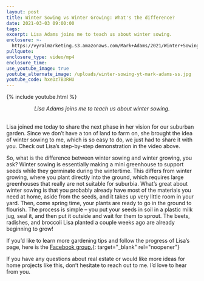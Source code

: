 ```yaml
---
layout: post
title: Winter Sowing vs Winter Growing: What's the difference?
date: 2021-03-03 09:00:00
tags:
excerpt: Lisa Adams joins me to teach us about winter sowing.
enclosure: >-
  https://vyralmarketing.s3.amazonaws.com/Mark+Adams/2021/Winter+Sowing+vs+Winter+Growing_+What's+the+difference_.mp4
pullquote:
enclosure_type: video/mp4
enclosure_time:
use_youtube_image: true
youtube_alternate_image: /uploads/winter-sowing-yt-mark-adams-ss.jpg
youtube_code: hxeDz7B3RHU
---
```


{% include youtube.html %}

<center><em>Lisa Adams joins me to teach us about winter sowing.</em></center>

<center>&nbsp;</center>

Lisa joined me today to share the next phase in her vision for our suburban garden. Since we don’t have a ton of land to farm on, she brought the idea of winter sowing to me, which is so easy to do, we just had to share it with you. Check out Lisa’s step-by-step demonstration in the video above.
 

So, what is the difference between winter sowing and winter growing, you ask? Winter sowing is essentially making a mini greenhouse to support seeds while they germinate during the wintertime. This differs from winter growing, where you plant directly into the ground, which requires large greenhouses that really are not suitable for suburbia. What’s great about winter sowing is that you probably already have most of the materials you need at home, aside from the seeds, and it takes up very little room in your yard. Then, come spring time, your plants are ready to go in the ground to flourish. The process is simple – you put your seeds in soil in a plastic milk jug, seal it, and then put it outside and wait for them to sprout. The beets, radishes, and broccoli Lisa planted a couple weeks ago are already beginning to grow!

 

If you’d like to learn more gardening tips and follow the progress of Lisa’s page, here is the [Facebook group.](https://www.facebook.com/groups/WinterSowing.VegGardeningWithSheryl/?ref=share){: target="_blank" rel="noopener"}

 

If you have any questions about real estate or would like more ideas for home projects like this, don’t hesitate to reach out to me. I’d love to hear from you.


